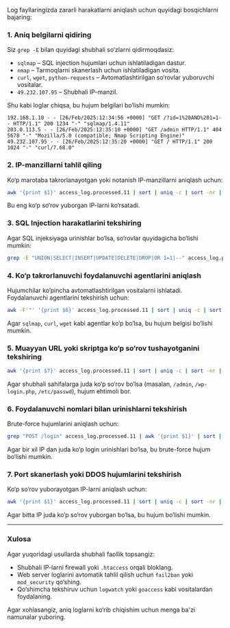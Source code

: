 Log fayllaringizda zararli harakatlarni aniqlash uchun quyidagi bosqichlarni bajaring:

### 1. **Aniq belgilarni qidiring**
Siz `grep -E` bilan quyidagi shubhali so‘zlarni qidirmoqdasiz:
   - `sqlmap` – SQL injection hujumlari uchun ishlatiladigan dastur.
   - `nmap` – Tarmoqlarni skanerlash uchun ishlatiladigan vosita.
   - `curl`, `wget`, `python-requests` – Avtomatlashtirilgan so‘rovlar yuboruvchi vositalar.
   - `49.232.107.95` – Shubhali IP-manzil.

Shu kabi loglar chiqsa, bu hujum belgilari bo‘lishi mumkin:
```log
192.168.1.10 - - [26/Feb/2025:12:34:56 +0000] "GET /?id=1%20AND%201=1-- HTTP/1.1" 200 1234 "-" "sqlmap/1.4.11"
203.0.113.5 - - [26/Feb/2025:12:35:10 +0000] "GET /admin HTTP/1.1" 404 5678 "-" "Mozilla/5.0 (compatible; Nmap Scripting Engine)"
49.232.107.95 - - [26/Feb/2025:12:35:20 +0000] "GET / HTTP/1.1" 200 1024 "-" "curl/7.68.0"
```

### 2. **IP-manzillarni tahlil qiling**
Ko‘p marotaba takrorlanayotgan yoki notanish IP-manzillarni aniqlash uchun:
```bash
awk '{print $1}' access_log.processed.11 | sort | uniq -c | sort -nr | head
```
Bu eng ko‘p so‘rov yuborgan IP-larni ko‘rsatadi.

### 3. **SQL Injection harakatlarini tekshiring**
Agar SQL injeksiyaga urinishlar bo‘lsa, so‘rovlar quyidagicha bo‘lishi mumkin:
```bash
grep -E "UNION|SELECT|INSERT|UPDATE|DELETE|DROP|OR 1=1|--" access_log.processed.11
```

### 4. **Ko‘p takrorlanuvchi foydalanuvchi agentlarini aniqlash**
Hujumchilar ko‘pincha avtomatlashtirilgan vositalarni ishlatadi. Foydalanuvchi agentlarini tekshirish uchun:
```bash
awk -F'"' '{print $6}' access_log.processed.11 | sort | uniq -c | sort -nr | head
```
Agar `sqlmap`, `curl`, `wget` kabi agentlar ko‘p bo‘lsa, bu hujum belgisi bo‘lishi mumkin.

### 5. **Muayyan URL yoki skriptga ko‘p so‘rov tushayotganini tekshiring**
```bash
awk '{print $7}' access_log.processed.11 | sort | uniq -c | sort -nr | head
```
Agar shubhali sahifalarga juda ko‘p so‘rov bo‘lsa (masalan, `/admin`, `/wp-login.php`, `/etc/passwd`), hujum ehtimoli bor.

### 6. **Foydalanuvchi nomlari bilan urinishlarni tekshirish**
Brute-force hujumlarini aniqlash uchun:
```bash
grep "POST /login" access_log.processed.11 | awk '{print $1}' | sort | uniq -c | sort -nr | head
```
Agar bir xil IP dan juda ko‘p login urinishlari bo‘lsa, bu brute-force hujum bo‘lishi mumkin.

### 7. **Port skanerlash yoki DDOS hujumlarini tekshirish**
Ko‘p so‘rov yuborayotgan IP-larni aniqlash uchun:
```bash
awk '{print $1}' access_log.processed.11 | sort | uniq -c | sort -nr | head -20
```
Agar bitta IP juda ko‘p so‘rov yuborgan bo‘lsa, bu hujum bo‘lishi mumkin.

---

### **Xulosa**
Agar yuqoridagi usullarda shubhali faollik topsangiz:
- Shubhali IP-larni firewall yoki `.htaccess` orqali bloklang.
- Web server loglarini avtomatik tahlil qilish uchun `fail2ban` yoki `mod_security` qo‘shing.
- Qo‘shimcha tekshiruv uchun `logwatch` yoki `goaccess` kabi vositalardan foydalaning.

Agar xohlasangiz, aniq loglarni ko‘rib chiqishim uchun menga ba'zi namunalar yuboring.
